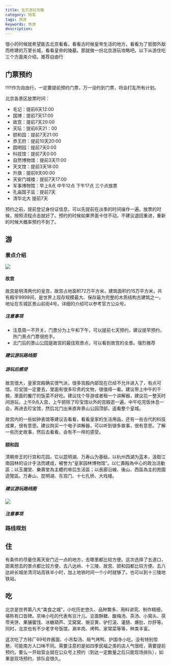 ```yaml
---
title: 北京游玩攻略
category: 随笔
tags: 旅游
keywords: 旅游
description:
---
```



很小的时候就希望能去北京看看，看看古时候皇帝生活的地方，看看为了抵御外敌而修建的万里长城，看看皇帝的陵墓。那就做一份北京游玩攻略吧。以下从游住吃三个方面来介绍。推荐自由行

## 门票预约

!!!!!作为自由行，一定要提前预约门票，万一没约到门票，将会打乱所有计划。

北京各景区放票时间：

- 毛记：提前6天12:00
- 国博：提前7天17:00
- 故宫：提前7天20:00
- 天坛：提前6天21：00
- 颐和园：提前7天21:00
- 恭王府：提前10天20:00
- 圆明园：提前7天0:00
- 科技馆：提前7天0:00
- 自然博物馆：提前3天11:00
- 天文馆：提前3天18:00
- 升旗：提前9天00:00
- 天安门城楼：提前7天17:00
- 军事博物馆：早上8点  中午12点  下午17点  三个点放票
- 孔庙国子监：提前7天
- 清华北大 提前7天

预约之前，提前登记身份证信息，可以先提前在淡季的时间操作一遍。放票的时候，按照流程点击就好了。预约的时候如果界面卡住不动，不建议退回重进，重新的时候大概率预约不到了。

## 游

### 景点介绍

![](beijing_1.png)

#### 故宫

故宫是明清两代的皇宫，故宫占地面积72万平方米，建筑面积约15万平方米，共有殿宇9999间，是世界上现存规模最大、保存最为完整的木质结构古建筑之一。地址在东城区景山前街4号。详细的介绍可以参考官方公众号。

##### **注意事项**

- 注意周一不开关，门票分为上午和下午，可以提前七天预约，建议提早预约，热门景点门票很抢手。
- 北门后的景山公园是故宫的最佳观景点，可以看到故宫的全景。强烈推荐

##### **建议游玩路线图**

##### 游玩后感受

故宫很大，皇家宫殿确实很气派，很多宫殿内部现在已经不允许进入了，有点可惜。珍宝馆一定要去，里面有很多珍贵的文物，很值得一看。建议带上中午的干粮，里面的餐厅的饭菜不好吃。建议找个导游或者租一个讲解器，建议花一整天时间游玩，上午9点入宫，上午把除了珍宝馆以外的宫殿逛一遍，中午吃完饭休息一会，再进去珍宝馆，然后北门出来直奔景山公园顶部，遥看整个皇城。

故宫内的一些如钟表馆等建议去看看，看看皇家的生活用品，还有一些古代的科技成果，很有意思。建议购买一个电子讲解器，可以听到很多故事，很有意思。了解一些历史故事，然后去看看，会有不一样的感受。

#### 颐和园

清朝帝王的行宫和花园，它以昆明湖、万寿山为基础，以杭州西湖为蓝本，汲取江南园林的设计手法而建成，被誉为“皇家园林博物馆”。以仁壽殿為中心的政治活動區；以玉瀾堂、樂壽堂為主體的帝后生活區；以長廊沿線、後山、西區為主的苑園遊覽區。万寿山、昆明湖、东宫门、十七孔桥、大戏楼。

##### **建议游玩路线图**

![](beijing_2.png)

##### **注意事项**

### 路线规划

## 住

有条件的尽量住离天安门近一点的地方，去哪里都比较方便。这次选择了五道口，距离想去的景点都比较方便，去八达岭、十三陵、故宫、颐和园都比较方便。去八达岭长城坐清河站高铁半小时，加上地铁时间一个小时就够了。也可以到十三陵地铁站。

###

## 吃

北京是世界第八大“美食之城”，小吃历史悠久、品种繁多、用料讲究、制作精细，堪称有口皆碑。京味小吃的代表有豆汁儿、豆面酥糖、酸梅汤、茶汤、小窝头、茯苓夹饼、果脯蜜饯、冰糖葫芦、艾窝窝、豌豆黄、驴打滚、灌肠、爆肚、炒肝等。同时，北京也有不少老字号饭馆，涮羊肉、烤鸭、家常菜等等，种类丰富。

这次吃了方砖厂69号炸酱面、小吊梨汤、局气烤鸭、护国寺小吃。没有特别惊艳，可能南方人口味不同。需要注意的是如四季民福之类的店人气很旺，需要提前预约。要么一开始营业就在公众号上预约（到达一定数量之后只能现场排队），如果是现场预约，排队会很久。
